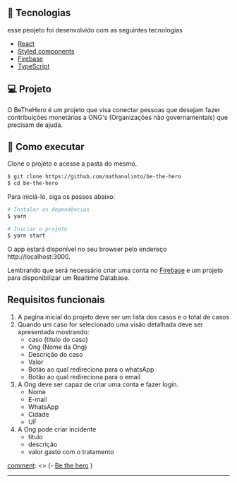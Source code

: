 ## 🧪 Tecnologias

esse peojeto foi desenvolvido com as seguintes tecnologias

- [React](https://reactjs.org)
- [Styled components](https://styled-components.com/)
- [Firebase](https://firebase.google.com/)
- [TypeScript](https://www.typescriptlang.org/)

## 💻 Projeto

O BeTheHero é um projeto que visa conectar pessoas que desejam fazer contribuições monetárias a ONG's (Organizações não governamentais) que precisam de ajuda.

## 🚀 Como executar

Clone o projeto e acesse a pasta do mesmo.

```bash
$ git clone https://github.com/nathanolinto/be-the-hero
$ cd be-the-hero
```

Para iniciá-lo, siga os passos abaixo:
```bash
# Instalar as dependências
$ yarn

# Iniciar o projeto
$ yarn start
```
O app estará disponível no seu browser pelo endereço http://localhost:3000.

Lembrando que será necessário criar uma conta no [Firebase](https://firebase.google.com/) e um projeto para disponibilizar um Realtime Database.

## Requisitos funcionais

1. A pagina inicial do projeto deve ser um lista dos casos e o total de casos
2. Quando um caso for selecionado uma visão detalhada deve ser apresentada mostrando:
    - caso (titulo do caso)
    - Ong (Nome da Ong)
    - Descrição do caso
    - Valor
    - Botão ao qual redireciona para o whatsApp
    - Botão ao qual redireciona para o email
3. A Ong deve ser capaz de criar uma conta e fazer login.
    - Nome
    - E-mail
    - WhatsApp
    - Cidade
    - UF
4. A Ong pode criar incidente
    - titulo
    - descrição
    - valor gasto com o tratamento
    
[comment]: <> (## 🔖 Demo)
[comment]: <> (Você pode visualizar o projeto funcionando através do link abaixo:)
[comment]: <> (- [Be the hero](https://bethehero.web.app) )

---